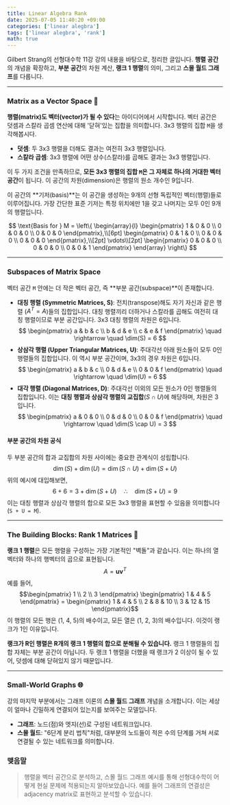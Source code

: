 ```yaml
---
title: Linear Algebra Rank
date: 2025-07-05 11:40:20 +09:00
categories: ['linear alegbra']
tags: ['linear alegbra', 'rank']
math: true
---
```


Gilbert Strang의 선형대수학 11강 강의 내용을 바탕으로, 정리한 글입니다. 
**행렬 공간**의 개념을 확장하고, **부분 공간**의 차원 계산, **랭크 1 행렬**의 의미, 그리고 **스몰 월드 그래프**를 다룹니다.

---

### Matrix as a Vector Space 📐

**행렬(matrix)도 벡터(vector)가 될 수 있다**는 아이디어에서 시작합니다. 
벡터 공간은 덧셈과 스칼라 곱셈 연산에 대해 '닫혀'있는 집합을 의미합니다. 
3x3 행렬의 집합 `M`을 생각해봅시다.

* **덧셈**: 두 3x3 행렬을 더해도 결과는 여전히 3x3 행렬입니다.
* **스칼라 곱셈**: 3x3 행렬에 어떤 상수(스칼라)를 곱해도 결과는 3x3 행렬입니다.

이 두 가지 조건을 만족하므로, **모든 3x3 행렬의 집합 `M`은 그 자체로 하나의 거대한 벡터 공간**이 됩니다. 이 공간의 차원(dimension)은 행렬의 원소 개수인 9입니다.

이 공간의 **기저(basis)**는 이 공간을 생성하는 9개의 선형 독립적인 벡터(행렬)들로 이루어집니다. 가장 간단한 표준 기저는 특정 위치에만 1을 갖고 나머지는 모두 0인 9개의 행렬입니다.

$$
\text{Basis for } M =
\left\{
\begin{array}{l}
\begin{pmatrix} 1 & 0 & 0 \\ 0 & 0 & 0 \\ 0 & 0 & 0 \end{pmatrix},\\[6pt]
\begin{pmatrix} 0 & 1 & 0 \\ 0 & 0 & 0 \\ 0 & 0 & 0 \end{pmatrix},\\[2pt]
\vdots\\[2pt]
\begin{pmatrix} 0 & 0 & 0 \\ 0 & 0 & 0 \\ 0 & 0 & 1 \end{pmatrix}
\end{array}
\right\}
$$


---

### Subspaces of Matrix Space

벡터 공간 `M` 안에는 더 작은 벡터 공간, 즉 **부분 공간(subspace)**이 존재합니다.

* **대칭 행렬 (Symmetric Matrices, S)**: 전치(transpose)해도 자기 자신과 같은 행렬 ($A^T = A$)들의 집합입니다. 대칭 행렬끼리 더하거나 스칼라를 곱해도 여전히 대칭 행렬이므로 부분 공간입니다. 3x3 대칭 행렬의 차원은 6입니다.
  $$
  \begin{pmatrix} a & b & c \\ b & d & e \\ c & e & f \end{pmatrix} \quad \rightarrow \quad \dim(S) = 6
  $$
* **상삼각 행렬 (Upper Triangular Matrices, U)**: 주대각선 아래 원소들이 모두 0인 행렬들의 집합입니다. 이 역시 부분 공간이며, 3x3의 경우 차원은 6입니다.
  $$
  \begin{pmatrix} a & b & c \\ 0 & d & e \\ 0 & 0 & f \end{pmatrix} \quad \rightarrow \quad \dim(U) = 6
  $$
* **대각 행렬 (Diagonal Matrices, D)**: 주대각선 이외의 모든 원소가 0인 행렬들의 집합입니다. 이는 **대칭 행렬과 상삼각 행렬의 교집합**($S \cap U$)에 해당하며, 차원은 3입니다.
  $$
  \begin{pmatrix} a & 0 & 0 \\ 0 & d & 0 \\ 0 & 0 & f \end{pmatrix} \quad \rightarrow \quad \dim(S \cap U) = 3
  $$

#### 부분 공간의 차원 공식
두 부분 공간의 합과 교집합의 차원 사이에는 중요한 관계식이 성립합니다.
$$\dim(S) + \dim(U) = \dim(S \cap U) + \dim(S + U)$$
위의 예시에 대입해보면,
$$6 + 6 = 3 + \dim(S + U) \quad \therefore \quad \dim(S + U) = 9$$
이는 대칭 행렬과 상삼각 행렬의 합으로 모든 3x3 행렬을 표현할 수 있음을 의미합니다 (`S + U = M`).

---

### The Building Blocks: Rank 1 Matrices 🧱

**랭크 1 행렬**은 모든 행렬을 구성하는 가장 기본적인 "벽돌"과 같습니다. 이는 하나의 열벡터와 하나의 행벡터의 곱으로 표현됩니다.
$$A = \mathbf{u}\mathbf{v}^T$$
예를 들어,
$$\begin{pmatrix} 1 \\ 2 \\ 3 \end{pmatrix} \begin{pmatrix} 1 & 4 & 5 \end{pmatrix} = \begin{pmatrix} 1 & 4 & 5 \\ 2 & 8 & 10 \\ 3 & 12 & 15 \end{pmatrix}$$
이 행렬의 모든 행은 (1, 4, 5)의 배수이고, 모든 열은 (1, 2, 3)의 배수입니다. 이것이 랭크가 1인 이유입니다.

**랭크가 R인 행렬은 R개의 랭크 1 행렬의 합으로 분해될 수 있습니다.** 
랭크 1 행렬들의 집합 자체는 부분 공간이 아닙니다. 두 랭크 1 행렬을 더했을 때 랭크가 2 이상이 될 수 있어, 덧셈에 대해 닫혀있지 않기 때문입니다.

---

### Small-World Graphs 🌐

강의 마지막 부분에서는 그래프 이론의 **스몰 월드 그래프** 개념을 소개합니다. 이는 세상이 얼마나 긴밀하게 연결되어 있는지를 보여주는 모델입니다.

* **그래프**: 노드(점)와 엣지(선)로 구성된 네트워크입니다.
* **스몰 월드**: "6단계 분리 법칙"처럼, 대부분의 노드들이 적은 수의 단계를 거쳐 서로 연결될 수 있는 네트워크를 의미합니다.

### 맺음말
> 행렬을 벡터 공간으로 분석하고, 스몰 월드 그래프 예시를 통해 선형대수학이 어떻게 현실 문제에 적용되는지 알아보았습니다.
> 예를 들어 그래프의 연결성은 adjacency matrix로 표현하고 분석할 수 있습니다.
